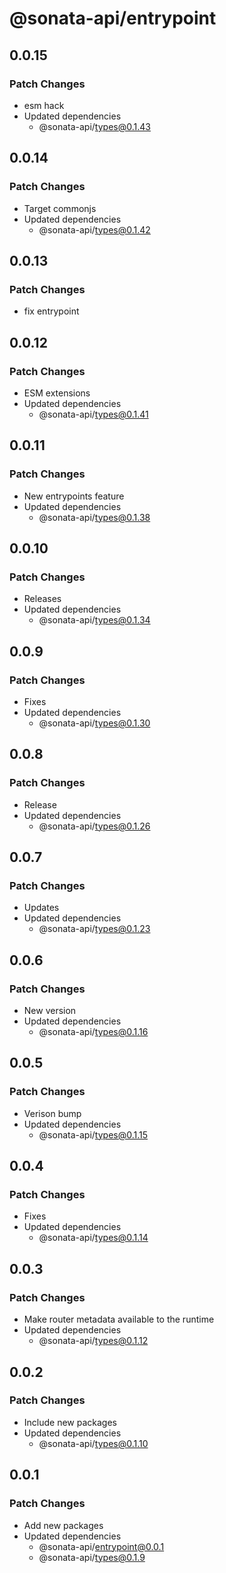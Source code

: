 # @sonata-api/entrypoint

## 0.0.15

### Patch Changes

- esm hack
- Updated dependencies
  - @sonata-api/types@0.1.43

## 0.0.14

### Patch Changes

- Target commonjs
- Updated dependencies
  - @sonata-api/types@0.1.42

## 0.0.13

### Patch Changes

- fix entrypoint

## 0.0.12

### Patch Changes

- ESM extensions
- Updated dependencies
  - @sonata-api/types@0.1.41

## 0.0.11

### Patch Changes

- New entrypoints feature
- Updated dependencies
  - @sonata-api/types@0.1.38

## 0.0.10

### Patch Changes

- Releases
- Updated dependencies
  - @sonata-api/types@0.1.34

## 0.0.9

### Patch Changes

- Fixes
- Updated dependencies
  - @sonata-api/types@0.1.30

## 0.0.8

### Patch Changes

- Release
- Updated dependencies
  - @sonata-api/types@0.1.26

## 0.0.7

### Patch Changes

- Updates
- Updated dependencies
  - @sonata-api/types@0.1.23

## 0.0.6

### Patch Changes

- New version
- Updated dependencies
  - @sonata-api/types@0.1.16

## 0.0.5

### Patch Changes

- Verison bump
- Updated dependencies
  - @sonata-api/types@0.1.15

## 0.0.4

### Patch Changes

- Fixes
- Updated dependencies
  - @sonata-api/types@0.1.14

## 0.0.3

### Patch Changes

- Make router metadata available to the runtime
- Updated dependencies
  - @sonata-api/types@0.1.12

## 0.0.2

### Patch Changes

- Include new packages
- Updated dependencies
  - @sonata-api/types@0.1.10

## 0.0.1

### Patch Changes

- Add new packages
- Updated dependencies
  - @sonata-api/entrypoint@0.0.1
  - @sonata-api/types@0.1.9
